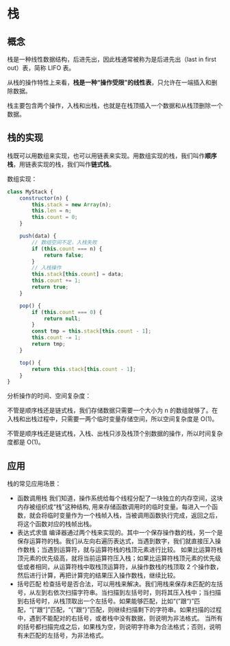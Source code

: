 # 栈

## 概念

栈是一种线性数据结构，后进先出，因此栈通常被称为是后进先出（last in first out）表，简称 LIFO 表。

从栈的操作特性上来看，**栈是一种“操作受限”的线性表**，只允许在一端插入和删除数据。

栈主要包含两个操作，入栈和出栈，也就是在栈顶插入一个数据和从栈顶删除一个数据。

## 栈的实现

栈既可以用数组来实现，也可以用链表来实现。用数组实现的栈，我们叫作**顺序栈**，用链表实现的栈，我们叫作**链式栈**。

数组实现：

```js
class MyStack {
    constructor(n) {
        this.stack = new Array(n);
        this.len = n;
        this.count = 0;
    }

    push(data) {
        // 数组空间不足，入栈失败
        if (this.count === n) {
            return false;
        }
        // 入栈操作
        this.stack[this.count] = data;
        this.count += 1;
        return true;
    }

    pop() {
        if (this.count === 0) {
            return null;
        }
        const tmp = this.stack[this.count - 1];
        this.count -= 1;
        return tmp;
    }

    top() {
        return this.stack[this.count - 1];
    }
}
```

分析操作的时间、空间复杂度：

不管是顺序栈还是链式栈，我们存储数据只需要一个大小为 n 的数组就够了。在入栈和出栈过程中，只需要一两个临时变量存储空间，所以空间复杂度是 O(1)。

不管是顺序栈还是链式栈，入栈、出栈只涉及栈顶个别数据的操作，所以时间复杂度都是 O(1)。

## 应用

栈的常见应用场景：

- 函数调用栈
  我们知道，操作系统给每个线程分配了一块独立的内存空间，这块内存被组织成“栈”这种结构, 用来存储函数调用时的临时变量。每进入一个函数，就会将临时变量作为一个栈帧入栈，当被调用函数执行完成，返回之后，将这个函数对应的栈帧出栈。
- 表达式求值
  编译器通过两个栈来实现的。其中一个保存操作数的栈，另一个是保存运算符的栈。我们从左向右遍历表达式，当遇到数字，我们就直接压入操作数栈；当遇到运算符，就与运算符栈的栈顶元素进行比较。
  如果比运算符栈顶元素的优先级高，就将当前运算符压入栈；如果比运算符栈顶元素的优先级低或者相同，从运算符栈中取栈顶运算符，从操作数栈的栈顶取 2 个操作数，然后进行计算，再把计算完的结果压入操作数栈，继续比较。
- 括号匹配
  检查括号是否合法，可以用栈来解决。我们用栈来保存未匹配的左括号，从左到右依次扫描字符串。当扫描到左括号时，则将其压入栈中；当扫描到右括号时，从栈顶取出一个左括号。如果能够匹配，比如“(”跟“)”匹配，“[”跟“]”匹配，“{”跟“}”匹配，则继续扫描剩下的字符串。如果扫描的过程中，遇到不能配对的右括号，或者栈中没有数据，则说明为非法格式。
  当所有的括号都扫描完成之后，如果栈为空，则说明字符串为合法格式；否则，说明有未匹配的左括号，为非法格式。

